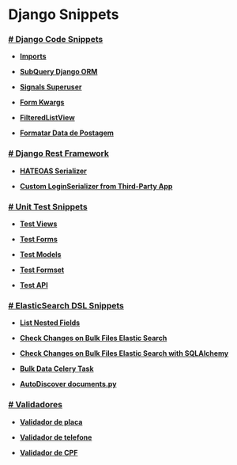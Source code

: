 # Django Snippets

### [# Django Code Snippets](https://github.com/MikaelSantilio/django-snippets/blob/master/others_snippets.md)

- **[Imports](https://github.com/MikaelSantilio/django-snippets/blob/master/others_snippets.md#subquery-django-orm)**

- **[SubQuery Django ORM](https://github.com/MikaelSantilio/django-snippets/blob/master/others_snippets.md#imports)**

- **[Signals Superuser](https://github.com/MikaelSantilio/django-snippets/blob/master/others_snippets.md#signals-superuser)**

- **[Form Kwargs](https://github.com/MikaelSantilio/django-snippets/blob/master/others_snippets.md#form-kwargs)**

- **[FilteredListView](https://github.com/MikaelSantilio/django-snippets/blob/master/others_snippets.md#filteredlistView)**

- **[Formatar Data de Postagem](https://github.com/MikaelSantilio/django-snippets/blob/master/others_snippets.md#formatar-data-de-postagem)**

### [# Django Rest Framework](https://github.com/MikaelSantilio/django-snippets/blob/master/drf_snippets.md)

- **[HATEOAS Serializer](https://github.com/MikaelSantilio/django-snippets/blob/master/drf_snippets.md#hateoas-serializer)**

- **[Custom LoginSerializer from Third-Party App](https://github.com/MikaelSantilio/django-snippets/blob/master/drf_snippets.md#custom-loginserializer-from-third-party-app)**

### [# Unit Test Snippets](https://github.com/MikaelSantilio/django-snippets/blob/master/tests_snippets.md)

- **[Test Views](https://github.com/MikaelSantilio/django-snippets/blob/master/tests_snippets.md#test-views)**

- **[Test Forms](https://github.com/MikaelSantilio/django-snippets/blob/master/tests_snippets.md#test-forms)**

- **[Test Models](https://github.com/MikaelSantilio/django-snippets/blob/master/tests_snippets.md#test-models)**

- **[Test Formset](https://github.com/MikaelSantilio/django-snippets/blob/master/tests_snippets.md#test-formset)**

- **[Test API](https://github.com/MikaelSantilio/django-snippets/blob/master/tests_snippets.md#test-api)**

### [# ElasticSearch DSL Snippets](https://github.com/MikaelSantilio/django-snippets/blob/master/elasticsearch_snippets.md)

- **[List Nested Fields](https://github.com/MikaelSantilio/django-snippets/blob/master/elasticsearch_snippets.md#list-nested-fields)**

- **[Check Changes on Bulk Files Elastic Search](https://github.com/MikaelSantilio/django-snippets/blob/master/elasticsearch_snippets.md#check-changes-on-bulk-files-elastic-search)**

- **[Check Changes on Bulk Files Elastic Search with SQLAlchemy](https://github.com/MikaelSantilio/django-snippets/blob/master/elasticsearch_snippets.md#check-changes-on-bulk-files-elastic-search-with-sqlalchemy)**

- **[Bulk Data Celery Task](https://github.com/MikaelSantilio/django-snippets/blob/master/elasticsearch_snippets.md#bulk-data-celery-task)**

- **[AutoDiscover documents.py](https://github.com/MikaelSantilio/django-snippets/blob/master/elasticsearch_snippets.md#autodiscover-documents.py)**

### [# Validadores](https://github.com/MikaelSantilio/django-snippets/blob/master/validators_snippets.md)

- **[Validador de placa](https://github.com/MikaelSantilio/django-snippets/blob/master/validators_snippets.md#validador-de-placa)**

- **[Validador de telefone](https://github.com/MikaelSantilio/django-snippets/blob/master/validators_snippets.md#validador-de-telefone)**

- **[Validador de CPF](https://github.com/MikaelSantilio/django-snippets/blob/master/validators_snippets.md#validador-de-cpf)**